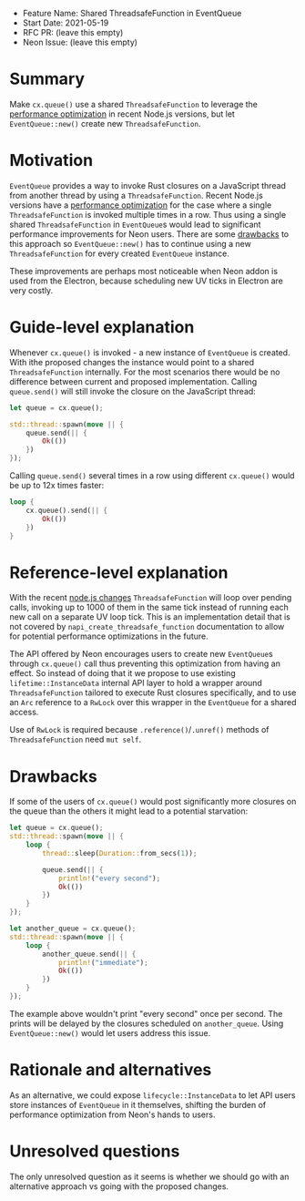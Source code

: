 - Feature Name: Shared ThreadsafeFunction in EventQueue
- Start Date: 2021-05-19
- RFC PR: (leave this empty)
- Neon Issue: (leave this empty)

# Summary
[summary]: #summary

Make `cx.queue()` use a shared `ThreadsafeFunction` to leverage the
[performance optimization][0] in recent Node.js versions, but let
`EventQueue::new()` create new `ThreadsafeFunction`.

# Motivation
[motivation]: #motivation

`EventQueue` provides a way to invoke Rust closures on a JavaScript thread from
another thread by using a `ThreadsafeFunction`. Recent Node.js versions have a
[performance optimization][0] for the case where a single `ThreadsafeFunction`
is invoked multiple times in a row. Thus using a single shared
`ThreadsafeFunction` in `EventQueue`s would lead to significant performance
improvements for Neon users. There are some [drawbacks][drawbacks] to this
approach so `EventQueue::new()` has to continue using a new
`ThreadsafeFunction` for every created `EventQueue` instance.

These improvements are perhaps most noticeable when Neon addon is used from the
Electron, because scheduling new UV ticks in Electron are very costly.

# Guide-level explanation
[guide-level-explanation]: #guide-level-explanation

Whenever `cx.queue()` is invoked - a new instance of `EventQueue` is created.
With ithe proposed changes the instance would point to a shared
`ThreadsafeFunction` internally. For the most scenarios there would be no
difference between current and proposed implementation. Calling `queue.send()`
will still invoke the closure on the JavaScript thread:
```rust
let queue = cx.queue();

std::thread::spawn(move || {
    queue.send(|| {
        Ok(())
    })
});
```

Calling `queue.send()` several times in a row using different `cx.queue()` would
be up to 12x times faster:
```rust
loop {
    cx.queue().send(|| {
        Ok(())
    })
}
```

# Reference-level explanation
[reference-level-explanation]: #reference-level-explanation

With the recent [node.js changes][0] `ThreadsafeFunction` will loop over pending
calls, invoking up to 1000 of them in the same tick instead of running each new
call on a separate UV loop tick. This is an implementation detail that is
not covered by `napi_create_threadsafe_function` documentation to
allow for potential performance optimizations in the future.

The API offered by Neon encourages users to create new `EventQueue`s through
`cx.queue()` call thus preventing this optimization from having an effect.
So instead of doing that it we propose to use existing `lifetime::InstanceData`
internal API layer to hold a wrapper around `ThreadsafeFunction` tailored to
execute Rust closures specifically, and to use an `Arc` reference to a `RwLock`
over this wrapper in the `EventQueue` for a shared access.

Use of `RwLock` is required because `.reference()`/`.unref()` methods of
`ThreadsafeFunction` need `mut self`.

# Drawbacks
[drawbacks]: #drawbacks

If some of the users of `cx.queue()` would post significantly more closures on
the queue than the others it might lead to a potential starvation:
```rust
let queue = cx.queue();
std::thread::spawn(move || {
    loop {
        thread::sleep(Duration::from_secs(1));

        queue.send(|| {
            println!("every second");
            Ok(())
        })
    }
});

let another_queue = cx.queue();
std::thread::spawn(move || {
    loop {
        another_queue.send(|| {
            println!("immediate");
            Ok(())
        })
    }
});
```

The example above wouldn't print "every second" once per second. The prints
will be delayed by the closures scheduled on `another_queue`. Using
`EventQueue::new()` would let users address this issue.

# Rationale and alternatives
[alternatives]: #alternatives

As an alternative, we could expose `lifecycle::InstanceData` to let API users
store instances of `EventQueue` in it themselves, shifting the burden of
performance optimization from Neon's hands to users.

# Unresolved questions
[unresolved]: #unresolved-questions

The only unresolved question as it seems is whether we should go with an
alternative approach vs going with the proposed changes.

[0]: https://github.com/nodejs/node/commit/7abc7e45b2e177307f67f33906663b5de02f2916
